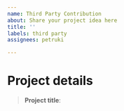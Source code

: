 ```yaml
---
name: Third Party Contribution
about: Share your project idea here
title: ''
labels: third party
assignees: petruki

---
```


# Project details
> **Project title**: <title>
> **Summary**: <project_summary>
> **Author**: <your_github_link>
> **Repository link**: <link_here>
> **Stack/Language**: Ex. Java
> **License**: Ex. MIT

**Describe your project in details.**
Ex. The project XYZ will allow developers to use Switcher API [...]
